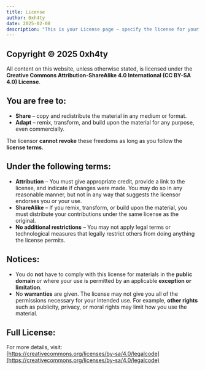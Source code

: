 ```yaml
---
title: License
author: 0xh4ty
date: 2025-02-08
description: "This is your License page — specify the license for your site content here. Generated by Xeniria."
---
```


## Copyright © 2025 0xh4ty

All content on this website, unless otherwise stated, is licensed under the **Creative Commons Attribution-ShareAlike 4.0 International (CC BY-SA 4.0) License**.

## You are free to:
- **Share** – copy and redistribute the material in any medium or format.
- **Adapt** – remix, transform, and build upon the material for any purpose, even commercially.

The licensor **cannot revoke** these freedoms as long as you follow the **license terms**.

## Under the following terms:
- **Attribution** – You must give appropriate credit, provide a link to the license, and indicate if changes were made. You may do so in any reasonable manner, but not in any way that suggests the licensor endorses you or your use.
- **ShareAlike** – If you remix, transform, or build upon the material, you must distribute your contributions under the same license as the original.
- **No additional restrictions** – You may not apply legal terms or technological measures that legally restrict others from doing anything the license permits.

## Notices:
- You do **not** have to comply with this license for materials in the **public domain** or where your use is permitted by an applicable **exception or limitation**.
- No **warranties** are given. The license may not give you all of the permissions necessary for your intended use. For example, **other rights** such as publicity, privacy, or moral rights may limit how you use the material.

## Full License:
For more details, visit:  
[https://creativecommons.org/licenses/by-sa/4.0/legalcode](https://creativecommons.org/licenses/by-sa/4.0/legalcode)
